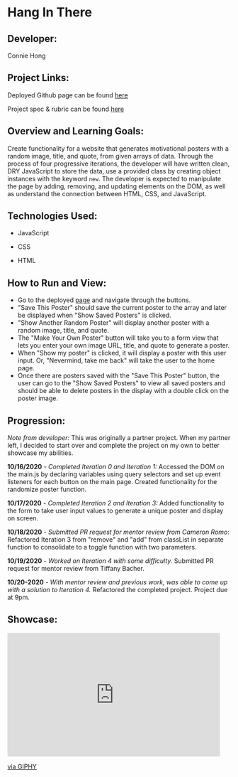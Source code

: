# Hang In There


## Developer:

Connie Hong

## Project Links:

Deployed Github page can be found [here](https://conconartist.github.io/hang-in-there-boilerplate/)

Project spec & rubric can be found [here](https://frontend.turing.io/projects/module-1/hang-in-there.html)

## Overview and Learning Goals:

Create functionality for a website that generates motivational posters with a random image, title, and quote, from given arrays of data.  Through the process of four progressive iterations, the developer will have written clean, DRY JavaScript to store the data, use a provided class by creating object instances with the keyword `new`. The developer is expected to manipulate the page by adding, removing, and updating elements on the DOM, as well as understand the connection between HTML, CSS, and JavaScript.

## Technologies Used:

* JavaScript

* CSS

* HTML

## How to Run and View:

* Go to the deployed [page](https://conconartist.github.io/hang-in-there-boilerplate/) and navigate through the buttons.
* "Save This Poster" should save the current poster to the array and later be displayed when "Show Saved Posters" is clicked.  
* "Show Another Random Poster" will display another poster with a random image, title, and quote.  
* The "Make Your Own Poster" button will take you to a form view that lets you enter your own image URL, title, and quote to generate a poster.  
* When "Show my poster" is clicked, it will display a poster with this user input. Or, "Nevermind, take me back" will take the user to the home page.  
* Once there are posters saved with the "Save This Poster" button, the user can go to the "Show Saved Posters" to view all saved posters and should be able to delete posters in the display with a double click on the poster image.

## Progression:

*Note from developer:* This was originally a partner project.  When my partner left, I decided to start over and complete the project on my own to better showcase my abilities.

**10/16/2020** - *Completed Iteration 0 and Iteration 1:* Accessed the DOM on the main.js by declaring variables using query selectors and set up event listeners for each button on the main page.  Created functionality for the randomize poster function.  

**10/17/2020** - *Completed Iteration 2 and Iteration 3:* Added functionality to the form to take user input values to generate a unique poster and display on screen.

**10/18/2020** - *Submitted PR request for mentor review from Cameron Romo*: Refactored Iteration 3 from "remove" and "add" from classList in separate function to consolidate to a toggle function with two parameters.

**10/19/2020** - *Worked on Iteration 4 with some difficulty.*  Submitted PR request for mentor review from Tiffany Bacher.  

**10/20-2020** - *With mentor review and previous work, was able to come up with a solution to Iteration 4.*  Refactored the completed project.  Project due at 9pm.

## Showcase:

<iframe src="https://giphy.com/embed/deaDPF4FWzZav736oB" width="480" height="278" frameBorder="0" class="giphy-embed" allowFullScreen></iframe><p><a href="https://giphy.com/gifs/deaDPF4FWzZav736oB">via GIPHY</a></p>
